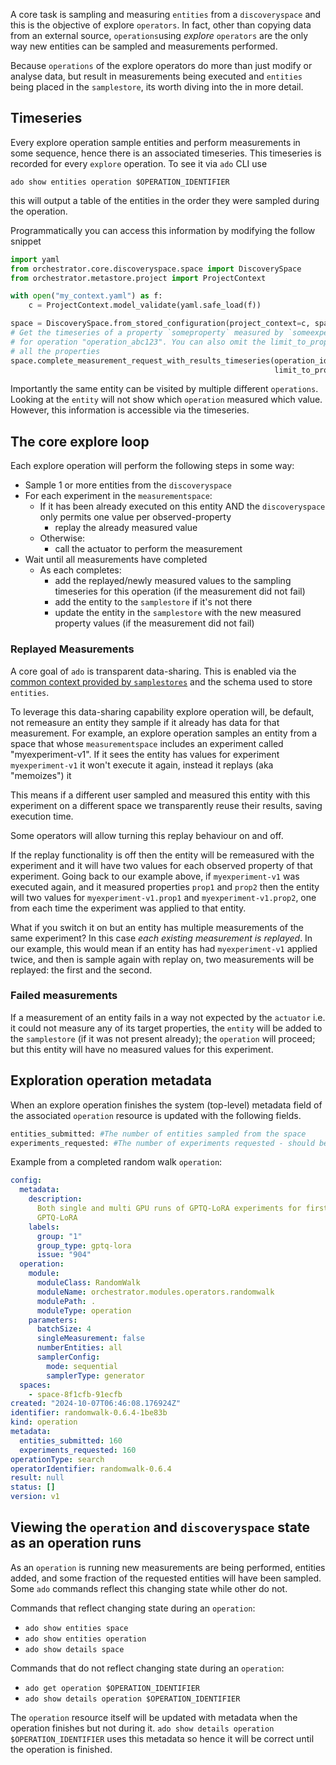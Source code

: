 <!-- markdownlint-disable code-block-style -->
<!-- markdownlint-disable-next-line first-line-h1 -->
A core task is sampling and measuring `entities` from a `discoveryspace` and
this is the objective of explore `operators`. In fact, other than copying data
from an external source, `operations`using _explore_ `operators` are the only
way new entities can be sampled and measurements performed.

Because `operations` of the explore operators do more than just modify or
analyse data, but result in measurements being executed and `entities` being
placed in the `samplestore`, its worth diving into the in more detail.

## Timeseries

Every explore operation sample entities and perform measurements in some
sequence, hence there is an associated timeseries. This timeseries is recorded
for every `explore` operation. To see it via `ado` CLI use

```commandline
ado show entities operation $OPERATION_IDENTIFIER
```

this will output a table of the entities in the order they were sampled during
the operation.

Programmatically you can access this information by modifying the follow snippet

<!-- markdownlint-disable line-length -->
```python
import yaml
from orchestrator.core.discoveryspace.space import DiscoverySpace
from orchestrator.metastore.project import ProjectContext

with open("my_context.yaml") as f:
    c = ProjectContext.model_validate(yaml.safe_load(f))

space = DiscoverySpace.from_stored_configuration(project_context=c, space_identifier='space_abc123')
# Get the timeseries of a property `someproperty` measured by `someexperiment from the space
# for operation "operation_abc123". You can also omit the limit_to_properties parameter to retrieve
# all the properties
space.complete_measurement_request_with_results_timeseries(operation_id="operation_abc123",
                                                           limit_to_properties=["someexperiment.someproperty"])
```
<!-- markdownlint-enable line-length -->

Importantly the same entity can be visited by multiple different `operations`.
Looking at the `entity` will not show which `operation` measured which value.
However, this information is accessible via the timeseries.

## The core explore loop

Each explore operation will perform the following steps in some way:

- Sample 1 or more entities from the `discoveryspace`
- For each experiment in the `measurementspace`:
  - If it has been already executed on this entity AND the `discoveryspace` only
    permits one value per observed-property
    - replay the already measured value
  - Otherwise:
    - call the actuator to perform the measurement
- Wait until all measurements have completed
  - As each completes:
    - add the replayed/newly measured values to the sampling timeseries for this
      operation (if the measurement did not fail)
    - add the entity to the `samplestore` if it's not there
    - update the entity in the `samplestore` with the new measured property
      values (if the measurement did not fail)

### Replayed Measurements

A core goal of `ado` is transparent data-sharing. This is enabled via the
[common context provided by `samplestores`](../resources/sample-stores.md) and
the schema used to store `entities`.

To leverage this data-sharing capability explore operation will, be default, not
remeasure an entity they sample if it already has data for that measurement. For
example, an explore operation samples an entity from a space that whose
`measurementspace` includes an experiment called "myexperiment-v1". If it sees
the entity has values for experiment `myexperiment-v1` it won't execute it
again, instead it replays (aka "memoizes") it

This means if a different user sampled and measured this entity with this
experiment on a different space we transparently reuse their results, saving
execution time.

Some operators will allow turning this replay behaviour on and off.

If the replay functionality is off then the entity will be remeasured with the
experiment and it will have two values for each observed property of that
experiment. Going back to our example above, if `myexperiment-v1` was executed
again, and it measured properties `prop1` and `prop2` then the entity will two
values for `myexperiment-v1.prop1` and `myexperiment-v1.prop2`, one from each
time the experiment was applied to that entity.

What if you switch it on but an entity has multiple measurements of the same
experiment? In this case _each existing measurement is replayed_. In our
example, this would mean if an entity has had `myexperiment-v1` applied twice,
and then is sample again with replay on, two measurements will be replayed: the
first and the second.

### Failed measurements

If a measurement of an entity fails in a way not expected by the `actuator` i.e.
it could not measure any of its target properties, the `entity` will be added to
the `samplestore` (if it was not present already); the `operation` will proceed;
but this entity will have no measured values for this experiment.

## Exploration operation metadata

When an explore operation finishes the system (top-level) metadata field of the
associated `operation` resource is updated with the following fields.

<!-- markdownlint-disable line-length -->
```python
entities_submitted: #The number of entities sampled from the space
experiments_requested: #The number of experiments requested - should be (number of experiments in measurement space)*entitiesSampled
```
<!-- markdownlint-enable line-length -->

Example from a completed random walk `operation`:

```yaml
config:
  metadata:
    description:
      Both single and multi GPU runs of GPTQ-LoRA experiments for first group of
      GPTQ-LoRA
    labels:
      group: "1"
      group_type: gptq-lora
      issue: "904"
  operation:
    module:
      moduleClass: RandomWalk
      moduleName: orchestrator.modules.operators.randomwalk
      modulePath: .
      moduleType: operation
    parameters:
      batchSize: 4
      singleMeasurement: false
      numberEntities: all
      samplerConfig:
        mode: sequential
        samplerType: generator
  spaces:
    - space-8f1cfb-91ecfb
created: "2024-10-07T06:46:08.176924Z"
identifier: randomwalk-0.6.4-1be83b
kind: operation
metadata:
  entities_submitted: 160
  experiments_requested: 160
operationType: search
operatorIdentifier: randomwalk-0.6.4
result: null
status: []
version: v1
```

## Viewing the `operation` and `discoveryspace` state as an operation runs

As an `operation` is running new measurements are being performed, entities
added, and some fraction of the requested entities will have been sampled. Some
`ado` commands reflect this changing state while other do not.

Commands that reflect changing state during an `operation`:

- `ado show entities space`
- `ado show entities operation`
- `ado show details space`

Commands that do not reflect changing state during an `operation`:

- `ado get operation $OPERATION_IDENTIFIER`
- `ado show details operation $OPERATION_IDENTIFIER`

The `operation` resource itself will be updated with metadata when the operation
finishes but not during it. `ado show details operation $OPERATION_IDENTIFIER`
uses this metadata so hence it will be correct until the operation is finished.
